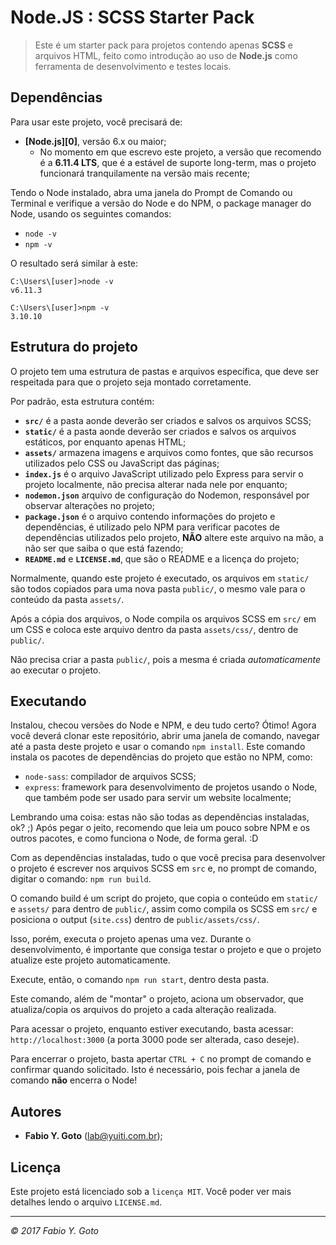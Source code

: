 Node.JS : SCSS Starter Pack
===========================

> Este é um starter pack para projetos contendo apenas **SCSS** e arquivos HTML, feito como introdução ao uso de **Node.js** como ferramenta de desenvolvimento e testes locais.

## Dependências

Para usar este projeto, você precisará de:
- **[Node.js][0]**, versão 6.x ou maior;
	- No momento em que escrevo este projeto, a versão que recomendo é a **6.11.4 LTS**, que é a estável de suporte long-term, mas o projeto funcionará tranquilamente na versão mais recente;

Tendo o Node instalado, abra uma janela do Prompt de Comando ou Terminal e verifique a versão do Node e do NPM, o package manager do Node, usando os seguintes comandos:
- `node -v` 
- `npm -v`

O resultado será similar à este:
```
C:\Users\[user]>node -v
v6.11.3

C:\Users\[user]>npm -v
3.10.10
```

## Estrutura do projeto

O projeto tem uma estrutura de pastas e arquivos específica, que deve ser respeitada para que o projeto seja montado corretamente.

Por padrão, esta estrutura contém:
- **`src/`** é a pasta aonde deverão ser criados e salvos os arquivos SCSS;  
- **`static/`** é a pasta aonde deverão ser criados e salvos os arquivos estáticos, por enquanto apenas HTML;
- **`assets/`** armazena imagens e arquivos como fontes, que são recursos utilizados pelo CSS ou JavaScript das páginas;
- **`index.js`** é o arquivo JavaScript utilizado pelo Express para servir o projeto localmente, não precisa alterar nada nele por enquanto;
- **`nodemon.json`** arquivo de configuração do Nodemon, responsável por observar alterações no projeto;
- **`package.json`** é o arquivo contendo informações do projeto e dependências, é utilizado pelo NPM para verificar pacotes de dependências utilizados pelo projeto, **NÃO** altere este arquivo na mão, a não ser que saiba o que está fazendo;
- **`README.md`** e **`LICENSE.md`**, que são o README e a licença do projeto;

Normalmente, quando este projeto é executado, os arquivos em `static/` são todos copiados para uma nova pasta `public/`, o mesmo vale para o conteúdo da pasta `assets/`.

Após a cópia dos arquivos, o Node compila os arquivos SCSS em `src/` em um CSS e coloca este arquivo dentro da pasta `assets/css/`, dentro de `public/`.

Não precisa criar a pasta `public/`, pois a mesma é criada _automaticamente_ ao executar o projeto.

## Executando

Instalou, checou versões do Node e NPM, e deu tudo certo? Ótimo! Agora você deverá clonar este repositório, abrir uma janela de comando, navegar até a pasta deste projeto e usar o comando `npm install`. Este comando instala os pacotes de dependências do projeto que estão no NPM, como:
- `node-sass`: compilador de arquivos SCSS;
- `express`: framework para desenvolvimento de projetos usando o Node, que também pode ser usado para servir um website localmente;

Lembrando uma coisa: estas não são todas as dependências instaladas, ok? ;) Após pegar o jeito, recomendo que leia um pouco sobre NPM e os outros pacotes, e como funciona o Node, de forma geral. :D

Com as dependências instaladas, tudo o que você precisa para desenvolver o projeto é escrever nos arquivos SCSS em `src` e, no prompt de comando, digitar o comando: `npm run build`.

O comando build é um script do projeto, que copia o conteúdo em `static/` e `assets/` para dentro de `public/`, assim como compila os SCSS em `src/` e posiciona o output (`site.css`) dentro de `public/assets/css/`.

Isso, porém, executa o projeto apenas uma vez. Durante o desenvolvimento, é importante que consiga testar o projeto e que o projeto atualize este projeto automaticamente.

Execute, então, o comando `npm run start`, dentro desta pasta.

Este comando, além de "montar" o projeto, aciona um observador, que atualiza/copia os arquivos do projeto a cada alteração realizada.

Para acessar o projeto, enquanto estiver executando, basta acessar: `http://localhost:3000` (a porta 3000 pode ser alterada, caso deseje).

Para encerrar o projeto, basta apertar `CTRL + C` no prompt de comando e confirmar quando solicitado. Isto é necessário, pois fechar a janela de comando **não** encerra o Node!

## Autores

- **Fabio Y. Goto** ([lab@yuiti.com.br][mailto01]);

## Licença

Este projeto está licenciado sob a `licença MIT`. Você poder ver mais detalhes lendo o arquivo `LICENSE.md`.

-----

_© 2017 Fabio Y. Goto_

[\\]: ======================================================================

[mailto01]: mailto:lab@yuiti.com.br

[\\]: ======================================================================